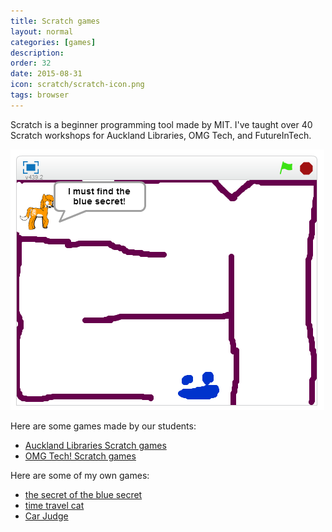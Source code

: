 ```yaml
---
title: Scratch games
layout: normal
categories: [games]
description:
order: 32
date: 2015-08-31
icon: scratch/scratch-icon.png
tags: browser
---
```


Scratch is a beginner programming tool made by MIT. I've taught over 40 Scratch workshops for Auckland Libraries, OMG Tech, and FutureInTech.

![Blue Secret game](blue-secret.png)

Here are some games made by our students:

* [Auckland Libraries Scratch games](https://scratch.mit.edu/studios/1362714/projects/)
* [OMG Tech! Scratch games](https://scratch.mit.edu/studios/1290284/projects/)

Here are some of my own games:

* [the secret of the blue secret](https://scratch.mit.edu/projects/23926823/)
* [time travel cat](https://scratch.mit.edu/projects/56537738/)
* [Car Judge](https://scratch.mit.edu/projects/58028814/)
